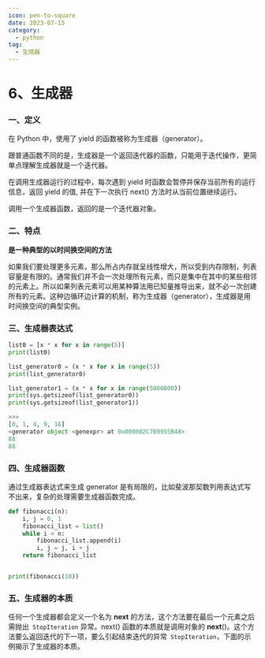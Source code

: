 ```yaml
---
icon: pen-to-square
date: 2023-07-15
category:
  - python 
tag:
  - 生成器
---
```


# 6、生成器



### 一、定义

在 Python 中，使用了 yield 的函数被称为生成器（generator）。

跟普通函数不同的是，生成器是一个返回迭代器的函数，只能用于迭代操作，更简单点理解生成器就是一个迭代器。

在调用生成器运行的过程中，每次遇到 yield 时函数会暂停并保存当前所有的运行信息，返回 yield 的值, 并在下一次执行 next() 方法时从当前位置继续运行。

调用一个生成器函数，返回的是一个迭代器对象。



### 二、特点

**是一种典型的以时间换空间的方法**

如果我们要处理更多元素，那么所占内存就呈线性增大，所以受到内存限制，列表容量是有限的。通常我们并不会一次处理所有元素，而只是集中在其中的某些相邻的元素上。所以如果列表元素可以用某种算法用已知量推导出来，就不必一次创建所有的元素。这种边循环边计算的机制，称为生成器（generator），生成器是用时间换空间的典型实例。



### 三、生成器表达式

```python
list0 = [x * x for x in range(5)]
print(list0)

list_generator0 = (x * x for x in range(5))
print(list_generator0)

list_generator1 = (x * x for x in range(5000000))
print(sys.getsizeof(list_generator0))
print(sys.getsizeof(list_generator1))

>>>
[0, 1, 4, 9, 16]
<generator object <genexpr> at 0x000002C7B9955B48>
88
88
```



### 四、生成器函数

通过生成器表达式来生成 generator 是有局限的，比如斐波那契数列用表达式写不出来，复杂的处理需要生成器函数完成。

```python
def fibonacci(n):
    i, j = 0, 1
    fibonacci_list = list()
    while i < n:
        fibonacci_list.append(i)
        i, j = j, i + j
    return fibonacci_list


print(fibonacci(10))
```



### 五、生成器的本质

任何一个生成器都会定义一个名为 __next__ 的方法，这个方法要在最后一个元素之后需抛出` StopIteration` 异常。next() 函数的本质就是调用对象的 __next__()。这个方法要么返回迭代的下一项，要么引起结束迭代的异常` StopIteration`，下面的示例揭示了生成器的本质。

